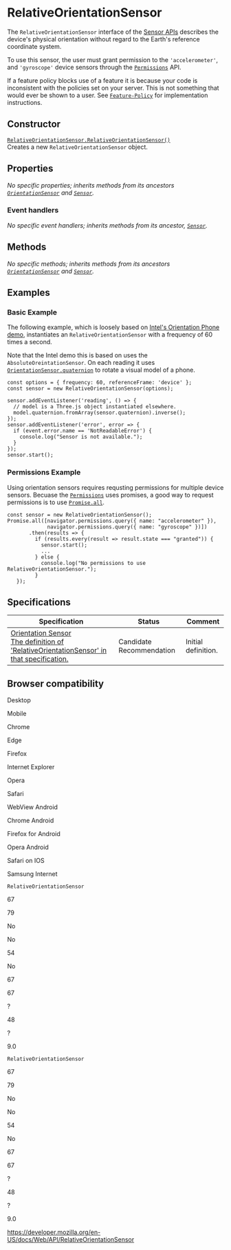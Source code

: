 # RelativeOrientationSensor

The `RelativeOrientationSensor` interface of the [Sensor APIs](sensor_apis) describes the device's physical orientation without regard to the Earth's reference coordinate system.

To use this sensor, the user must grant permission to the `'accelerometer'`, and `'gyroscope'` device sensors through the [`Permissions`](permissions) API.

If a feature policy blocks use of a feature it is because your code is inconsistent with the policies set on your server. This is not something that would ever be shown to a user. See [`Feature-Policy`](https://developer.mozilla.org/en-US/docs/Web/HTTP/Headers/Feature-Policy) for implementation instructions.

## Constructor

[`RelativeOrientationSensor.RelativeOrientationSensor()`](relativeorientationsensor/relativeorientationsensor)  
Creates a new `RelativeOrientationSensor` object.

## Properties

_No specific properties; inherits methods from its ancestors [`OrientationSensor`](orientationsensor) and [`Sensor`](sensor)._

### Event handlers

_No specific event handlers; inherits methods from its ancestor, [`Sensor`](sensor)._

## Methods

_No specific methods; inherits methods from its ancestors [`OrientationSensor`](orientationsensor) and [`Sensor`](sensor)._

## Examples

### Basic Example

The following example, which is loosely based on [Intel's Orientation Phone demo](https://intel.github.io/generic-sensor-demos/orientation-phone/), instantiates an `RelativeOrientationSensor` with a frequency of 60 times a second.

Note that the Intel demo this is based on uses the `AbsoluteOreintationSensor`. On each reading it uses [`OrientationSensor.quaternion`](orientationsensor/quaternion) to rotate a visual model of a phone.

    const options = { frequency: 60, referenceFrame: 'device' };
    const sensor = new RelativeOrientationSensor(options);

    sensor.addEventListener('reading', () => {
      // model is a Three.js object instantiated elsewhere.
      model.quaternion.fromArray(sensor.quaternion).inverse();
    });
    sensor.addEventListener('error', error => {
      if (event.error.name == 'NotReadableError') {
        console.log("Sensor is not available.");
      }
    });
    sensor.start();

### Permissions Example

Using orientation sensors requires requsting permissions for multiple device sensors. Becuase the [`Permissions`](permissions) uses promises, a good way to request permissions is to use [`Promise.all`](https://developer.mozilla.org/en-US/docs/Web/JavaScript/Reference/Global_Objects/Promise/all).

    const sensor = new RelativeOrientationSensor();
    Promise.all([navigator.permissions.query({ name: "accelerometer" }),
                 navigator.permissions.query({ name: "gyroscope" })])
           .then(results => {
             if (results.every(result => result.state === "granted")) {
               sensor.start();
               ...
             } else {
               console.log("No permissions to use RelativeOrientationSensor.");
             }
       });

## Specifications

<table><thead><tr class="header"><th>Specification</th><th>Status</th><th>Comment</th></tr></thead><tbody><tr class="odd"><td><a href="https://www.w3.org/TR/orientation-sensor/#relativeorientationsensor-interface">Orientation Sensor<br />
<span class="small">The definition of 'RelativeOrientationSensor' in that specification.</span></a></td><td><span class="spec-cr">Candidate Recommendation</span></td><td>Initial definition.</td></tr></tbody></table>

## Browser compatibility

Desktop

Mobile

Chrome

Edge

Firefox

Internet Explorer

Opera

Safari

WebView Android

Chrome Android

Firefox for Android

Opera Android

Safari on IOS

Samsung Internet

`RelativeOrientationSensor`

67

79

No

No

54

No

67

67

?

48

?

9.0

`RelativeOrientationSensor`

67

79

No

No

54

No

67

67

?

48

?

9.0

<a href="https://developer.mozilla.org/en-US/docs/Web/API/RelativeOrientationSensor" class="_attribution-link">https://developer.mozilla.org/en-US/docs/Web/API/RelativeOrientationSensor</a>
